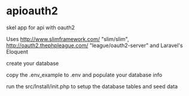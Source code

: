 # apioauth2
skel app for api with oauth2

Uses http://www.slimframework.com/ "slim/slim", http://oauth2.thephpleague.com/ "league/oauth2-server" and Laravel's Eloquent

create your database

copy the .env_example to .env and populate your database info

run the src/Install/init.php to setup the database tables and seed data

